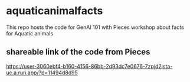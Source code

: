 # aquaticanimalfacts
This repo hosts the code for GenAI 101 with Pieces workshop about facts for Aquatic animals

## shareable link of the code from Pieces
https://user-3060ebf4-b160-4156-86bb-2d93dc7e0676-7zpjd2ista-uc.a.run.app/?p=11494d8d95
